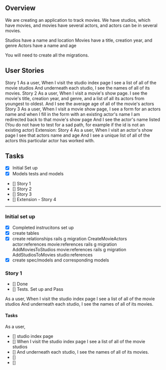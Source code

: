 ## Overview
We are creating an application to track movies. 
We have 
  studios, which have movies, and 
  movies have several actors, and 
  actors can be in several movies.

Studios have a name and location
Movies have a title, creation year, and genre
Actors have a name and age

You will need to create all the migrations.

## User Stories
Story 1
As a user,
When I visit the studio index page
I see a list of all of the movie studios
And underneath each studio, I see the names of all of its movies.
Story 2
As a user,
When I visit a movie's show page.
I see the movie's title, creation year, and genre,
and a list of all its actors from youngest to oldest.
And I see the average age of all of the movie's actors
Story 3
As a user,
When I visit a movie show page,
I see a form for an actors name
and when I fill in the form with an existing actor's name
I am redirected back to that movie's show page
And I see the actor's name listed
(You do not have to test for a sad path, for example if the id is not an existing actor)
Extension: 
Story 4
As a user,
When I visit an actor's show page
I see that actors name and age 
And I see a unique list of all of the actors this particular actor has worked with.

## Tasks

  - [x] Initial Set up
  - [x] Models tests and models
  - [] Story 1
  - [] Story 2
  - [] Story 3
  - [] Extension - Story 4

_______________________________________________________
### Initial set up
- [x] Completed instrucitons set up
- [x] create tables
- [x] create relationships
    rails g migration CreateMovieActors actor:references movie:references
    rails g migration AddMoviesToStudios movie:references
    rails g migration AddStudiosToMovies studio:references
- [x] create spec/models and corresponding models

### Story 1
- [] Done
- [] Tests. Set up and Pass

As a user,
When I visit the studio index page
I see a list of all of the movie studios
And underneath each studio, I see the names of all of its movies.

#### Tasks
As a user,
  - [] studio index page
  - [] When I visit the studio index page I see a list of all of the movie studios
  - [] And underneath each studio, I see the names of all of its movies.
  - [] 
  - [] 